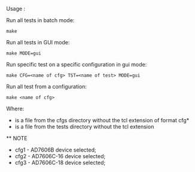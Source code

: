 Usage :

Run all tests in batch mode:

	make


Run all tests in GUI mode:

	make MODE=gui


Run specific test on a specific configuration in gui mode:

	make CFG=<name of cfg> TST=<name of test> MODE=gui


Run all test from a configuration:

	make <name of cfg>


Where:

 * <name of cfg> is a file from the cfgs directory without the tcl extension of format cfg\*
 * <name of test> is a file from the tests directory without the tcl extension

** NOTE
 * cfg1 - AD7606B device selected;
 * cfg2 - AD7606C-16 device selected;
 * cfg3 - AD7606C-18 device selected;
